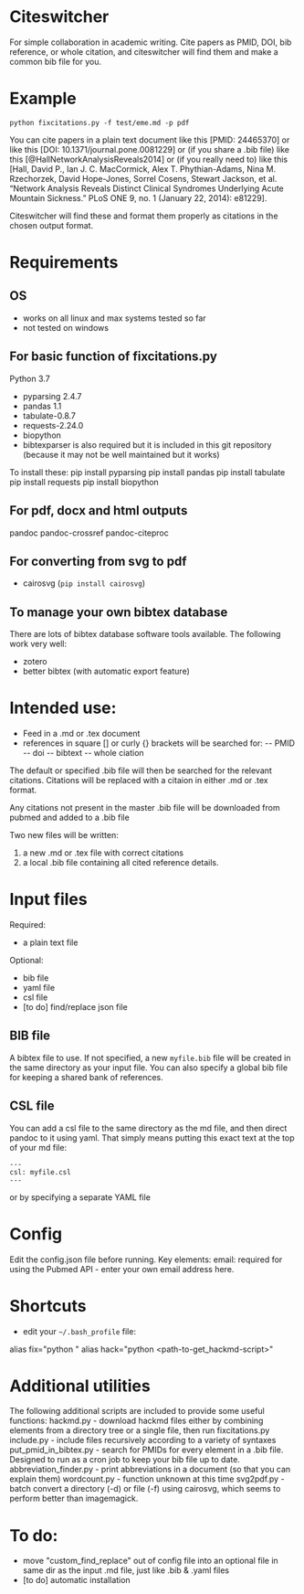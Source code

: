 # Citeswitcher

For simple collaboration in academic writing. Cite papers as PMID, DOI, bib reference, or whole citation, and citeswitcher will find them and make a common bib file for you.

# Example

`python fixcitations.py -f test/eme.md -p pdf`

You can cite papers in a plain text document like this [PMID: 24465370] or like this [DOI: 10.1371/journal.pone.0081229] or (if you share a .bib file) like this [@HallNetworkAnalysisReveals2014] or (if you really need to) like this [Hall, David P., Ian J. C. MacCormick, Alex T. Phythian-Adams, Nina M. Rzechorzek, David Hope-Jones, Sorrel Cosens, Stewart Jackson, et al. “Network Analysis Reveals Distinct Clinical Syndromes Underlying Acute Mountain Sickness.” PLoS ONE 9, no. 1 (January 22, 2014): e81229].

Citeswitcher will find these and format them properly as citations in the chosen output format.

# Requirements

## OS
- works on all linux and max systems tested so far
- not tested on windows

## For basic function of fixcitations.py

Python 3.7
- pyparsing 2.4.7 
- pandas 1.1 
- tabulate-0.8.7 
- requests-2.24.0 
- biopython 
- bibtexparser is also required but it is included in this git repository (because it may not be well maintained but it works)

To install these: 
pip install pyparsing
pip install pandas
pip install tabulate
pip install requests
pip install biopython

## For pdf, docx and html outputs

pandoc
pandoc-crossref
pandoc-citeproc

## For converting from svg to pdf
- cairosvg (`pip install cairosvg`)

## To manage your own bibtex database

There are lots of bibtex database software tools available. The following work very well:
- zotero
- better bibtex (with automatic export feature)

# Intended use:
- Feed in a .md or .tex document
- references in square [] or curly {} brackets will be searched for:
-- PMID
-- doi
-- bibtext
-- whole ciation

The default or specified .bib file will then be searched for the relevant citations.
Citations will be replaced with a citaion in either .md or .tex format.

Any citations not present in the master .bib file will be downloaded from pubmed and added to a .bib file

Two new files will be written:
1. a new .md or .tex file with correct citations
2. a local .bib file containing all cited reference details.

# Input files

Required:

- a plain text file

Optional:

- bib file
- yaml file
- csl file
- [to do] find/replace json file

## BIB file

A bibtex file to use. If not specified, a new `myfile.bib` file will be created in the same directory as your input file.
You can also specify a global bib file for keeping a shared bank of references.

## CSL file

You can add a csl file to the same directory as the md file, and then direct pandoc to it using yaml. That simply means putting this exact text at the top of your md file:
```
---
csl: myfile.csl
---
```
or by specifying a separate YAML file


# Config

Edit the config.json file before running. Key elements:
email: required for using the Pubmed API - enter your own email address here.

# Shortcuts

- edit your `~/.bash_profile` file:

alias fix="python <path-to-fixcitations-script>"
alias hack="python <path-to-get_hackmd-script>"


# Additional utilities

The following additional scripts are included to provide some useful functions:
hackmd.py - download hackmd files either by combining elements from a directory tree or a single file, then run fixcitations.py
include.py - include files recursively according to a variety of syntaxes
put_pmid_in_bibtex.py - search for PMIDs for every element in a .bib file. Designed to run as a cron job to keep your bib file up to date.
abbreviation_finder.py - print abbreviations in a document (so that you can explain them)
wordcount.py - function unknown at this time
svg2pdf.py - batch convert a directory (-d) or file (-f) using cairosvg, which seems to perform better than imagemagick.

# To do:
- move "custom_find_replace" out of config file into an optional file in same dir as the input .md file, just like .bib & .yaml files
- [to do] automatic installation









